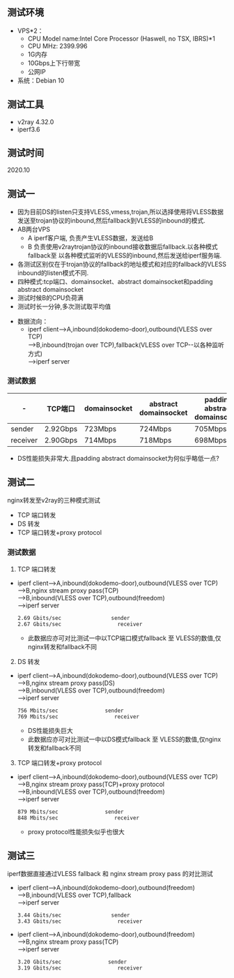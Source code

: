 ## 测试环境
* VPS*2：
    - CPU Model name:Intel Core Processor (Haswell, no TSX, IBRS)*1 
    - CPU MHz: 2399.996
    - 1G内存
    - 10Gbps上下行带宽
    - 公网IP
* 系统：Debian 10

## 测试工具
* v2ray 4.32.0
* iperf3.6

## 测试时间
2020.10

## 测试一
- 因为目前DS的listen只支持VLESS,vmess,trojan,所以选择使用将VLESS数据发送至trojan协议的inbound,然后fallback到VLESS的inbound的模式.
- AB两台VPS
  - A iperf客户端, 负责产生VLESS数据，发送给B
  - B 负责使用v2raytrojan协议的inbound接收数据后fallback.以各种模式fallback至 以各种模式监听的VLESS的inbound,然后发送给iperf服务端.
- 各测试区别仅在于trojan协议的fallback的地址模式和对应的fallback的VLESS inbound的listen模式不同.
- 四种模式:tcp端口、domainsocket、abstract domainsocket和padding abstract domainsocket
- 测试时候B的CPU负荷满
- 测试时长一分钟,多次测试取平均值

* 数据流向：
  - iperf client-->A,inbound(dokodemo-door),outbound(VLESS over TCP)  
    -->B,inbound(trojan over TCP),fallback(VLESS over TCP--以各种监听方式)  
    -->iperf server

### 测试数据

-|	TCP端口|	domainsocket|	abstract domainsocket|	padding abstract domainsocket
---- | ---| ---| ---| ---
sender|	2.92Gbps|	723Mbps|	724Mbps	|705Mbps
receiver|	2.90Gbps|	714Mbps|	718Mbps	|698Mbps

* DS性能损失非常大.且padding abstract domainsocket为何似乎略低一点?

## 测试二

nginx转发至v2ray的三种模式测试
  - TCP 端口转发
  - DS 转发
  - TCP 端口转发+proxy protocol

### 测试数据
  1. TCP 端口转发
  - iperf client-->A,inbound(dokodemo-door),outbound(VLESS over TCP)  
    -->B,nginx stream proxy pass(TCP)  
    -->B,inbound(VLESS over TCP),outbound(freedom)  
    -->iperf server
    ```
    2.69 Gbits/sec                sender
    2.67 Gbits/sec                  receiver
    ```
    * 此数据应亦可对比测试一中以TCP端口模式fallback 至 VLESS的数值,仅nginx转发和fallback不同
  
  2. DS 转发
  - iperf client-->A,inbound(dokodemo-door),outbound(VLESS over TCP)  
    -->B,nginx stream proxy pass(DS)  
    -->B,inbound(VLESS over TCP),outbound(freedom)  
    -->iperf server
    ```
    756 Mbits/sec               sender
    769 Mbits/sec                  receiver
    ```
    * DS性能损失巨大
    * 此数据应亦可对比测试一中以DS模式fallback 至 VLESS的数值,仅nginx转发和fallback不同
  3. TCP 端口转发+proxy protocol
  - iperf client-->A,inbound(dokodemo-door),outbound(VLESS over TCP)  
    -->B,nginx stream proxy pass(TCP)+proxy protocol  
    -->B,inbound(VLESS over TCP),outbound(freedom)  
    -->iperf server
    ```
    879 Mbits/sec               sender
    848 Mbits/sec                  receiver
    ```
    * proxy protocol性能损失似乎也很大

## 测试三

iperf数据直接通过VLESS fallback 和 nginx stream proxy pass 的对比测试

  - iperf client-->A,inbound(dokodemo-door),outbound(freedom)  
    -->B,inbound(VLESS over TCP),fallback  
    -->iperf server
    ```
    3.44 Gbits/sec                sender
    3.43 Gbits/sec                  receiver
    ```

  - iperf client-->A,inbound(dokodemo-door),outbound(freedom)  
    -->B,nginx stream proxy pass(TCP)    
    -->iperf server  
    ```
    3.20 Gbits/sec               sender
    3.19 Gbits/sec                  receiver
    ```
